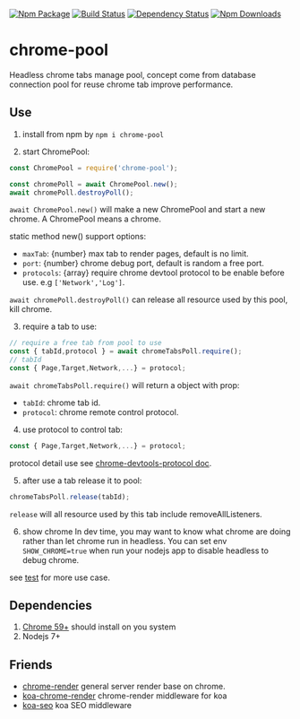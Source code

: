 [![Npm Package](https://img.shields.io/npm/v/chrome-pool.svg?style=flat-square)](https://www.npmjs.com/package/chrome-pool)
[![Build Status](https://img.shields.io/travis/gwuhaolin/chrome-pool.svg?style=flat-square)](https://travis-ci.org/gwuhaolin/chrome-pool)
[![Dependency Status](https://david-dm.org/gwuhaolin/chrome-pool.svg?style=flat-square)](https://npmjs.org/package/chrome-pool)
[![Npm Downloads](http://img.shields.io/npm/dm/chrome-pool.svg?style=flat-square)](https://www.npmjs.com/package/chrome-pool)


# chrome-pool
Headless chrome tabs manage pool, concept come from database connection pool for reuse chrome tab improve performance.

## Use
1. install from npm by `npm i chrome-pool`



2. start ChromePool:
  ```js
  const ChromePool = require('chrome-pool');
  
  const chromePoll = await ChromePool.new();
  await chromePoll.destroyPoll();
  ```
  
  `await ChromePool.new()` will make a new ChromePool and start a new chrome. A ChromePool means a chrome.
   
  static method new() support options:
  - `maxTab`: {number} max tab to render pages, default is no limit.
  - `port`: {number} chrome debug port, default is random a free port.
  - `protocols`: {array} require chrome devtool protocol to be enable before use. e.g `['Network','Log']`.
  
  
  `await chromePoll.destroyPoll()` can release all resource used by this pool, kill chrome.


    
3. require a tab to use:
```js
// require a free tab from pool to use
const { tabId,protocol } = await chromeTabsPoll.require();
// tabId
const { Page,Target,Network,...} = protocol;
```    
  `await chromeTabsPoll.require()` will return a object with prop:
  - `tabId`: chrome tab id.
  - `protocol`: chrome remote control protocol. 


    
4. use protocol to control tab:
```js
const { Page,Target,Network,...} = protocol;
```    
protocol detail use see [chrome-devtools-protocol doc](https://chromedevtools.github.io/devtools-protocol/).


 
5. after use a tab release it to pool:
```js
chromeTabsPoll.release(tabId);
```
`release` will all resource used by this tab include removeAllListeners.



6. show chrome
In dev time, you may want to know what chrome are doing rather than let chrome run in headless.
You can set env `SHOW_CHROME=true` when run your nodejs app to disable headless to debug chrome.


see [test](./index.test.js) for more use case.


## Dependencies
1. [Chrome 59+](https://www.google.com/chrome/browser/desktop/index.html) should install on you system
2. Nodejs 7+

## Friends
- [chrome-render](https://github.com/gwuhaolin/chrome-render) general server render base on chrome.
- [koa-chrome-render](https://github.com/gwuhaolin/koa-chrome-render) chrome-render middleware for koa
- [koa-seo](https://github.com/gwuhaolin/koa-seo) koa SEO middleware
